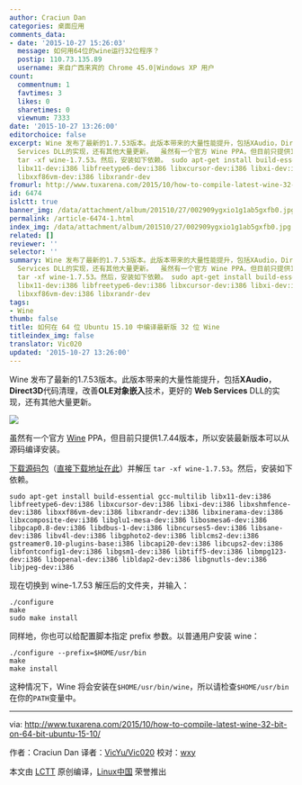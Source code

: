 ```yaml
---
author: Craciun Dan
categories: 桌面应用
comments_data:
- date: '2015-10-27 15:26:03'
  message: 如何用64位的wine运行32位程序？
  postip: 110.73.135.89
  username: 来自广西来宾的 Chrome 45.0|Windows XP 用户
count:
  commentnum: 1
  favtimes: 3
  likes: 0
  sharetimes: 0
  viewnum: 7333
date: '2015-10-27 13:26:00'
editorchoice: false
excerpt: Wine 发布了最新的1.7.53版本。此版本带来的大量性能提升，包括XAudio，Direct3D代码清理，改善OLE对象嵌入技术，更好的 Web
  Services DLL的实现，还有其他大量更新。  虽然有一个官方 Wine PPA，但目前只提供1.7.44版本，所以安装最新版本可以从源码编译安装。 下载源码包（直接下载地址在此）并解压
  tar -xf wine-1.7.53。然后，安装如下依赖。 sudo apt-get install build-essential gcc-multilib
  libx11-dev:i386 libfreetype6-dev:i386 libxcursor-dev:i386 libxi-dev:i386 libxshmfence-dev:i386
  libxxf86vm-dev:i386 libxrandr-dev
fromurl: http://www.tuxarena.com/2015/10/how-to-compile-latest-wine-32-bit-on-64-bit-ubuntu-15-10/
id: 6474
islctt: true
banner_img: /data/attachment/album/201510/27/002909ygxio1g1ab5gxfb0.jpg
permalink: /article-6474-1.html
index_img: /data/attachment/album/201510/27/002909ygxio1g1ab5gxfb0.jpg.thumb.jpg
related: []
reviewer: ''
selector: ''
summary: Wine 发布了最新的1.7.53版本。此版本带来的大量性能提升，包括XAudio，Direct3D代码清理，改善OLE对象嵌入技术，更好的 Web
  Services DLL的实现，还有其他大量更新。  虽然有一个官方 Wine PPA，但目前只提供1.7.44版本，所以安装最新版本可以从源码编译安装。 下载源码包（直接下载地址在此）并解压
  tar -xf wine-1.7.53。然后，安装如下依赖。 sudo apt-get install build-essential gcc-multilib
  libx11-dev:i386 libfreetype6-dev:i386 libxcursor-dev:i386 libxi-dev:i386 libxshmfence-dev:i386
  libxxf86vm-dev:i386 libxrandr-dev
tags:
- Wine
thumb: false
title: 如何在 64 位 Ubuntu 15.10 中编译最新版 32 位 Wine
titleindex_img: false
translator: Vic020
updated: '2015-10-27 13:26:00'
---
```


Wine 发布了最新的1.7.53版本。此版本带来的大量性能提升，包括**XAudio**，**Direct3D**代码清理，改善**OLE对象嵌入**技术，更好的 **Web Services** DLL的实现，还有其他大量更新。


![](/data/attachment/album/201510/27/002909ygxio1g1ab5gxfb0.jpg)


虽然有一个官方 [Wine](https://launchpad.net/%7Eubuntu-wine/+archive/ubuntu/ppa) PPA，但目前只提供1.7.44版本，所以安装最新版本可以从源码编译安装。


[下载源码包](https://www.winehq.org/announce/1.7.53)（[直接下载地址在此](http://prdownloads.sourceforge.net/wine/wine-1.7.53.tar.bz2)）并解压 `tar -xf wine-1.7.53`。然后，安装如下依赖。



```
sudo apt-get install build-essential gcc-multilib libx11-dev:i386 libfreetype6-dev:i386 libxcursor-dev:i386 libxi-dev:i386 libxshmfence-dev:i386 libxxf86vm-dev:i386 libxrandr-dev:i386 libxinerama-dev:i386 libxcomposite-dev:i386 libglu1-mesa-dev:i386 libosmesa6-dev:i386 libpcap0.8-dev:i386 libdbus-1-dev:i386 libncurses5-dev:i386 libsane-dev:i386 libv4l-dev:i386 libgphoto2-dev:i386 liblcms2-dev:i386 gstreamer0.10-plugins-base:i386 libcapi20-dev:i386 libcups2-dev:i386 libfontconfig1-dev:i386 libgsm1-dev:i386 libtiff5-dev:i386 libmpg123-dev:i386 libopenal-dev:i386 libldap2-dev:i386 libgnutls-dev:i386 libjpeg-dev:i386

```

现在切换到 wine-1.7.53 解压后的文件夹，并输入：



```
./configure
make
sudo make install

```

同样地，你也可以给配置脚本指定 prefix 参数。以普通用户安装 wine：



```
./configure --prefix=$HOME/usr/bin
make
make install

```

这种情况下，Wine 将会安装在`$HOME/usr/bin/wine`，所以请检查`$HOME/usr/bin`在你的`PATH`变量中。




---


via: <http://www.tuxarena.com/2015/10/how-to-compile-latest-wine-32-bit-on-64-bit-ubuntu-15-10/>


作者：Craciun Dan 译者：[VicYu/Vic020](http://vicyu.net) 校对：[wxy](https://github.com/wxy)


本文由 [LCTT](https://github.com/LCTT/TranslateProject) 原创编译，[Linux中国](https://linux.cn/) 荣誉推出